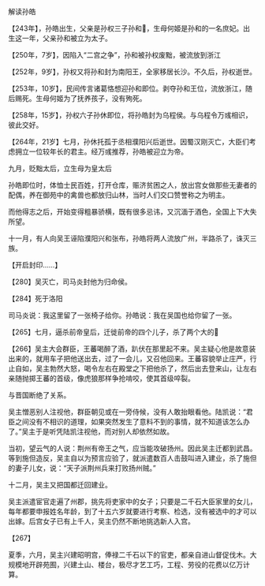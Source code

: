 解读孙皓

【243年】，孙皓出生，父亲是孙权三子孙和，生母何姬是孙和的一名庶妃。出生这一年，父亲孙和被立为太子。

【250年，7岁】，因陷入“二宫之争”，孙和被孙权废黜，被流放到浙江

【252年，9岁】，孙权又将孙和封为南阳王，全家移居长沙。不久后，孙权逝世。

【253年，10岁】，民间传言诸葛恪想迎孙和即位。剥夺孙和王位，流放浙江，随后赐死。生母何姬为了抚养孩子，没有殉死。

【258年，15岁】，孙权六子孙休即位，将孙皓封为乌程侯。与乌程令万彧相识，彼此交好。

【264年，21岁】七月，孙休托孤于丞相濮阳兴后逝世。因蜀汉刚灭亡，大臣们考虑拥立一位较年长的君主。经万彧推荐，孙皓被迎立为帝。

九月，贬黜太后，立生母为皇太后

孙皓即位时，体恤士民百姓，打开仓库，赈济贫困之人，放出宫女做那些无妻者的配偶，养在御苑中的禽兽也都放归山林，当时人们交口赞誉称之为明主。

而他得志之后，开始变得粗暴骄横，既有很多忌讳，又沉湎于酒色，全国上下大失所望。

十一月，有人向吴王诬陷濮阳兴和张布，孙皓将两人流放广州，半路杀了，诛灭三族。

【开启封印……】

【280】吴灭亡，司马炎封他为归命侯。

【284】死于洛阳

司马炎说：我这里留了一张椅子给你。孙皓说：我在吴国也给你留了一张。

【265】七月，逼杀前帝皇后，迁徙前帝的四个儿子，杀了两个大的

【266】吴主大会群臣，王蕃喝醉了酒，趴伏在那里起不来。吴主疑心他是故意装出来的，就用车子把他送出去，过了一会儿，又召他回来。王蕃容貌举止庄严，行止自如，吴主勃然大怒，喝令左右在殿堂之下把他杀了，然后出去登来山，让左右亲随抛掷王蕃的首级，像虎狼那样争抢啃咬，使其首级啐裂。

与晋国断绝了关系。

吴主憎恶别人注视他，群臣朝见或在一旁侍候，没有人敢抬眼看他。陆凯说：“君臣之间没有不相识的道理，如果突然发生了意料不到的事情，就不知道该怎么办了。”吴主于是听凭陆凯注视他，而对别人却依然如故。

当初，望云气的人说：荆州有帝王之气，应当能攻破扬州。因此吴主迁都到武昌。等到施但造反，吴主自以为预言应验了，就派遣数百人击鼓叫进入建业，杀了施但的妻子儿女，说：“天子派荆州兵来打败扬州贼。”

十二月，吴主又把国都迁回建业。

吴主派遣宦官走遍了州郡，挑先将吏家中的女子；只要是二千石大臣家里的女儿，每年都要申报姓名年龄，到了十五六岁就要进行考察、检选，没有被选中的才可以出嫁。后宫女子已有上千人，吴主仍然不断地挑选新人入宫。

【267】

夏季，六月，吴主兴建昭明宫，俸禄二千石以下的官吏，都亲自进山督促伐木。大规模地开辟苑囿，兴建土山、楼台，极尽才艺工巧，工程、劳役的花费以亿万计算。

